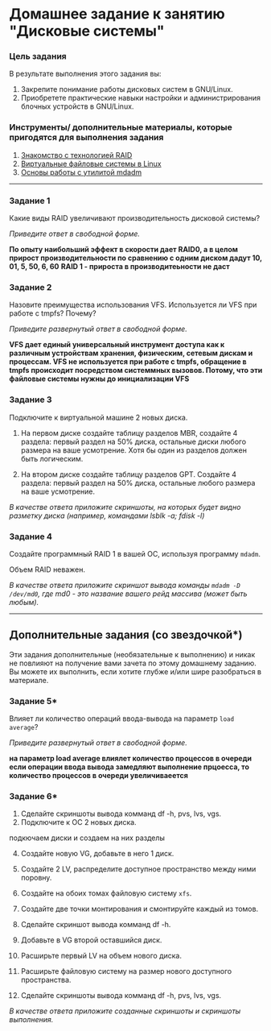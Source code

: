 # Домашнее задание к занятию "Дисковые системы"

### Цель задания

В результате выполнения этого задания вы:

1. Закрепите понимание работы дисковых систем в GNU/Linux.
2. Приобретете практические навыки настройки и администрирования блочных устройств в GNU/Linux.


### Инструменты/ дополнительные материалы, которые пригодятся для выполнения задания

1. [Знакомство с технологией RAID](http://rus-linux.net/MyLDP/BOOKS/LSA/ch10.html)   
2. [Виртуальные файловые системы в Linux](http://rus-linux.net/MyLDP/file-sys/Virtual_filesystems_in_Linux.html)   
3. [Основы работы с утилитой mdadm](http://xgu.ru/wiki/mdadm)

---

### Задание 1

Какие виды RAID увеличивают производительность дисковой системы?

*Приведите ответ в свободной форме.*

__По опыту наибольший эффект в скорости дает RAID0, а в целом прирост производительности по сравнению с одним диском дадут 10, 01, 5, 50, 6, 60__
__RAID 1 - прироста в производитеьности не даст__


### Задание 2

Назовите преимущества использования VFS. Используется ли VFS при работе с tmpfs? Почему?

*Приведите развернутый ответ в свободной форме.*

__VFS дает единый универсальный инструмент доступа как к различным устройствам хранения, физическим, сетевым дискам и процессам.  VFS не используется при работе с tmpfs, обращение в tmpfs происходит посредством системмных вызовов. Потому, что эти файловые системы нужны до инициализации VFS__


### Задание 3

Подключите к виртуальной машине 2 новых диска. 

1. На первом диске создайте таблицу разделов MBR, создайте 4 раздела: первый раздел на 50% диска, остальные диски любого размера на ваше усмотрение. Хотя бы один из разделов должен быть логическим.

2. На втором диске создайте таблицу разделов GPT. Создайте 4 раздела: первый раздел на 50% диска, остальные любого размера на ваше усмотрение.

*В качестве ответа приложите скриншоты, на которых будет видно разметку диска (например, командами lsblk -a; fdisk -l)*



### Задание 4

Создайте программный RAID 1 в вашей ОС, используя программу `mdadm`.

Объем RAID неважен.

*В качестве ответа приложите скриншот вывода команды `mdadm -D /dev/md0`, где md0 - это название вашего рейд массива (может быть любым).*

---

## Дополнительные задания (со звездочкой*)
Эти задания дополнительные (необязательные к выполнению) и никак не повлияют на получение вами зачета по этому домашнему заданию. Вы можете их выполнить, если хотите глубже и/или шире разобраться в материале.

### Задание 5*

Влияет ли количество операций ввода-вывода на параметр `load average`?

*Приведите развернутый ответ в свободной форме.*

__на параметр load average влиялет количество процессов в очереди если операции ввода вывода замедляют выполнение прцоесса, то количество процессов в очереди увеличиваеется__

### Задание 6*

1. Сделайте скриншоты вывода комманд df -h, pvs, lvs, vgs.
  ![]()
  ![]()
  ![]()
  ![]()
3. Подключите к ОС 2 новых диска.

  подкючаем диски и создаем на них разделы\
  ![]()

4. Создайте новую VG, добавьте в него 1 диск.
  ![]()

6. Создайте 2 LV, распределите доступное пространство между ними поровну.
  ![]()

8. Создайте на обоих томах файловую систему `xfs`.
9. Создайте две точки монтирования и смонтируйте каждый из томов.
10. Сделайте скриншот вывода комманд df -h.
11. Добавьте в VG второй оставшийся диск.
12. Расширьте первый LV на объем нового диска.   
13. Расширьте файловую систему на размер нового доступного пространства.    
14. Сделайте скриншоты вывода комманд df -h, pvs, lvs, vgs.

*В качестве ответа приложите созданные скриншоты и скриншоты выполнения.*

